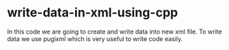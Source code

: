 # write-data-in-xml-using-cpp
In this code we are going to create and write data into new xml file. To write data we use pugixml which is very useful to write code easily. 
